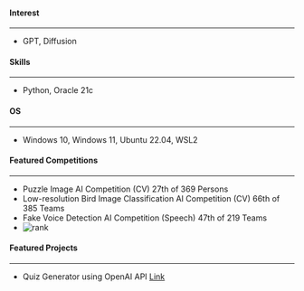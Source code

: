 #### Interest
---
- GPT, Diffusion

#### Skills
---
- Python, Oracle 21c

#### OS
---
- Windows 10, Windows 11, Ubuntu 22.04, WSL2

#### Featured Competitions
---
- Puzzle Image AI Competition (CV) 27th of 369 Persons 
- Low-resolution Bird Image Classification AI Competition (CV) 66th of 385 Teams
- Fake Voice Detection AI Competition (Speech) 47th of 219 Teams
- ![rank](https://github.com/user-attachments/assets/159e9623-f38b-4a47-9956-0c900c79dfd1)

#### Featured Projects
---
- Quiz Generator using OpenAI API [Link](https://quiz-bot-4.streamlit.app)
